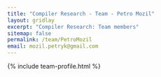 ```yaml
---
title: "Compiler Research - Team - Petro Mozil"
layout: gridlay
excerpt: "Compiler Research: Team members"
sitemap: false
permalink: /team/PetroMozil
email: mozil.petryk@gmail.com
---
```


{% include team-profile.html %}
